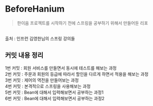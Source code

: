 # BeforeHanium

>한이음 프로젝트를 시작하기 전에 스프링을 공부하기 위해서 만들어둔 리포
<br/>
출처 : 인프런 김영한님의 스프링 강의들
<br/>

## 커밋 내용 정리
1번 커밋 : 회원 서비스를 만들면서 동시에 테스트를 해보는 과정
<br/>
2번 커밋 : 주문과 회원의 등급에 따라서 할인을 다르게 하면서 적용을 해보는 과정 
<br/>
3번 커밋 : 제어의 역전을 만들어보는 과정
<br/>
4번 커밋 : 본격적으로 스프링을 사용해보는 과정
<br/>
5번 커밋 : Bean에 대해서 입력해보면서 공부하는 과정1
<br/>
6번 커밋 : Bean에 대해서 입력해보면서 공부하는 과정2
<br/>